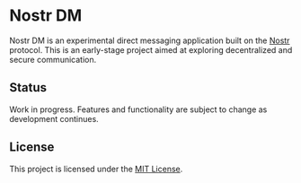 # Nostr DM
Nostr DM is an experimental direct messaging application built on the [Nostr](https://github.com/nostr-protocol/nostr) protocol. This is an early-stage project aimed at exploring decentralized and secure communication.

## Status
Work in progress. Features and functionality are subject to change as development continues.

## License
This project is licensed under the [MIT License](https://opensource.org/licenses/MIT).
